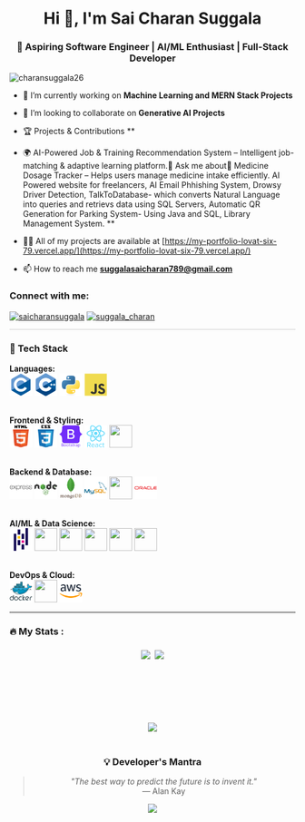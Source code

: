<h1 align="center">Hi 👋, I'm Sai Charan Suggala</h1>
<h3 align="center">🚀 Aspiring Software Engineer | AI/ML Enthusiast | Full-Stack Developer</h3>

<p align="left"> <img src="https://komarev.com/ghpvc/?username=charansuggala26&label=Profile%20views&color=0e75b6&style=flat" alt="charansuggala26" /> </p>

- 🔭 I’m currently working on **Machine Learning and MERN Stack Projects**

- 👯 I’m looking to collaborate on **Generative AI Projects**

- 🏆 Projects & Contributions **
- 🌍 AI-Powered Job & Training Recommendation System – Intelligent job-matching & adaptive learning platform.💬 Ask me about🎯 Medicine Dosage Tracker – Helps users manage medicine intake efficiently.
 AI Powered website for freelancers, AI Email Phhishing System, Drowsy Driver Detection, TalkToDatabase- which converts Natural Language into queries and retrievs data using SQL Servers, Automatic QR Generation for Parking System- Using Java and SQL, Library Management System.
**

- 👨‍💻 All of my projects are available at [https://my-portfolio-lovat-six-79.vercel.app/](https://my-portfolio-lovat-six-79.vercel.app/)

- 📫 How to reach me **suggalasaicharan789@gmail.com**

<h3 align="left">Connect with me:</h3>
<p align="left">
<a href="https://linkedin.com/in/saicharansuggala" target="blank"><img align="center" src="https://raw.githubusercontent.com/rahuldkjain/github-profile-readme-generator/master/src/images/icons/Social/linked-in-alt.svg" alt="saicharansuggala" height="30" width="40" /></a>
<a href="https://instagram.com/suggala_charan" target="blank"><img align="center" src="https://raw.githubusercontent.com/rahuldkjain/github-profile-readme-generator/master/src/images/icons/Social/instagram.svg" alt="suggala_charan" height="30" width="40" /></a>
</p>

<hr style="border: 0; height: 0.5; background: #ccc; margin: 20 0;" />


### 🧰 Tech Stack

<p align="left">
  <!-- Group icons by type -->
  <b>Languages:</b><br/>
  <img src="https://raw.githubusercontent.com/devicons/devicon/master/icons/c/c-original.svg" width="40" height="40"/>
  <img src="https://raw.githubusercontent.com/devicons/devicon/master/icons/cplusplus/cplusplus-original.svg" width="40" height="40"/>
  <img src="https://raw.githubusercontent.com/devicons/devicon/master/icons/python/python-original.svg" width="40" height="40"/>
  <img src="https://raw.githubusercontent.com/devicons/devicon/master/icons/javascript/javascript-original.svg" width="40" height="40"/>
  <br/><br/>

  <b>Frontend & Styling:</b><br/>
  <img src="https://raw.githubusercontent.com/devicons/devicon/master/icons/html5/html5-original-wordmark.svg" width="40" height="40"/>
  <img src="https://raw.githubusercontent.com/devicons/devicon/master/icons/css3/css3-original-wordmark.svg" width="40" height="40"/>
  <img src="https://raw.githubusercontent.com/devicons/devicon/master/icons/bootstrap/bootstrap-plain-wordmark.svg" width="40" height="40"/>
  <img src="https://raw.githubusercontent.com/devicons/devicon/master/icons/react/react-original-wordmark.svg" width="40" height="40"/>
  <img src="https://www.vectorlogo.zone/logos/tailwindcss/tailwindcss-icon.svg" width="40" height="40"/>
  <br/><br/>

  <b>Backend & Database:</b><br/>
  <img src="https://raw.githubusercontent.com/devicons/devicon/master/icons/express/express-original-wordmark.svg" width="40" height="40"/>
  <img src="https://raw.githubusercontent.com/devicons/devicon/master/icons/nodejs/nodejs-original-wordmark.svg" width="40" height="40"/>
  <img src="https://raw.githubusercontent.com/devicons/devicon/master/icons/mongodb/mongodb-original-wordmark.svg" width="40" height="40"/>
  <img src="https://raw.githubusercontent.com/devicons/devicon/master/icons/mysql/mysql-original-wordmark.svg" width="40" height="40"/>
  <img src="https://www.svgrepo.com/show/303229/microsoft-sql-server-logo.svg" width="40" height="40"/>
  <img src="https://raw.githubusercontent.com/devicons/devicon/master/icons/oracle/oracle-original.svg" width="40" height="40"/>
  <br/><br/>

  <b>AI/ML & Data Science:</b><br/>
  <img src="https://raw.githubusercontent.com/devicons/devicon/master/icons/pandas/pandas-original.svg" width="40" height="40"/>
  <img src="https://upload.wikimedia.org/wikipedia/commons/0/05/Scikit_learn_logo_small.svg" width="40" height="40"/>
  <img src="https://seaborn.pydata.org/_images/logo-mark-lightbg.svg" width="40" height="40"/>
  <img src="https://www.vectorlogo.zone/logos/tensorflow/tensorflow-icon.svg" width="40" height="40"/>
  <img src="https://www.vectorlogo.zone/logos/opencv/opencv-icon.svg" width="40" height="40"/>
  <img src="https://www.chartjs.org/media/logo-title.svg" width="40" height="40"/>
  <br/><br/>

  <b>DevOps & Cloud:</b><br/>
  <img src="https://raw.githubusercontent.com/devicons/devicon/master/icons/docker/docker-original-wordmark.svg" width="40" height="40"/>
  <img src="https://www.vectorlogo.zone/logos/kubernetes/kubernetes-icon.svg" width="40" height="40"/>
  <img src="https://raw.githubusercontent.com/devicons/devicon/master/icons/amazonwebservices/amazonwebservices-original-wordmark.svg" width="40" height="40"/>
</p>

---

###

<h3 align="left">🔥  My Stats :</h3>

###
<div align="center">
  
  <!-- Top Row: Two Small Cards -->
  <div style="display: flex; justify-content: center; gap: 8px; margin-bottom: 8px;">
    <img height="120" src="https://github-readme-stats.vercel.app/api/top-langs/?username=charansuggala26&layout=compact&theme=radical&hide_border=true" />
    <img height="120" src="https://github-readme-stats.vercel.app/api?username=charansuggala26&show_icons=true&theme=radical&hide_border=true&count_private=true&include_all_commits=true" />
  </div>
  
  <!-- Bottom Row: Streak Stats -->
  <img height="120" src="https://github-readme-streak-stats.herokuapp.com?user=charansuggala26&theme=radical&hide_border=true" />

</div>




<br/>




<h3 align="center">💡 Developer's Mantra</h3>

<blockquote align="center">
  <em>"The best way to predict the future is to invent it."</em>
  <br/>
  — Alan Kay
</blockquote>

<p align="center">
  <img src="https://readme-typing-svg.demolab.com/?lines=Keep+Pushing+Forward!;Code.+Create.+Inspire.&center=true&width=400&height=45&color=F7DC6F&vCenter=true&pause=1000&size=22" />
</p>

